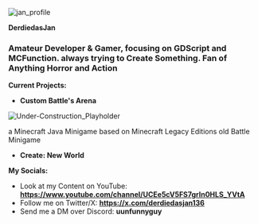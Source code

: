 
![jan_profile](https://github.com/derdiedasjan/jan.github.io/assets/108225253/71635ec5-07d9-4bb9-bced-58fe2b2080ae)

**DerdiedasJan**

<h3 align="left">Amateur Developer & Gamer, focusing on GDScript and MCFunction. always trying to Create Something.
Fan of Anything Horror and Action</h3>

**Current Projects:**
- **Custom Battle's Arena**

![Under-Construction_Playholder](https://github.com/derdiedasjan/jan.github.io/assets/108225253/104ef7f8-a0f2-449b-87ca-b654f6708c06)

a Minecraft Java Minigame based on Minecraft Legacy Editions old Battle Minigame

- **Create: New World**

**My Socials:**
- Look at my Content on YouTube: **https://www.youtube.com/channel/UCEe5cV5FS7grIn0HLS_YVtA**
- Follow me on Twitter/X: **https://x.com/derdiedasjan136**
- Send me a DM over Discord: **uunfunnyguy**
